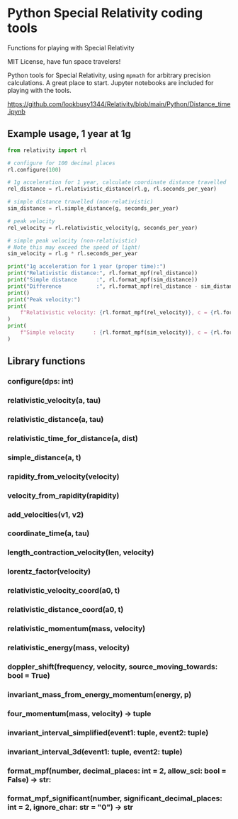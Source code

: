 # Python Special Relativity coding tools

Functions for playing with Special Relativity

MIT License, have fun space travelers!

Python tools for Special Relativity, using `mpmath` for arbitrary precision calculations. A great place to start. Jupyter notebooks are included for playing with the tools.

https://github.com/lookbusy1344/Relativity/blob/main/Python/Distance_time.ipynb

## Example usage, 1 year at 1g

```python
from relativity import rl

# configure for 100 decimal places
rl.configure(100)

# 1g acceleration for 1 year, calculate coordinate distance travelled
rel_distance = rl.relativistic_distance(rl.g, rl.seconds_per_year)

# simple distance travelled (non-relativistic)
sim_distance = rl.simple_distance(g, seconds_per_year)

# peak velocity
rel_velocity = rl.relativistic_velocity(g, seconds_per_year)

# simple peak velocity (non-relativistic)
# Note this may exceed the speed of light!
sim_velocity = rl.g * rl.seconds_per_year

print("1g acceleration for 1 year (proper time):")
print("Relativistic distance:", rl.format_mpf(rel_distance))
print("Simple distance      :", rl.format_mpf(sim_distance))
print("Difference           :", rl.format_mpf(rel_distance - sim_distance, 4))
print()
print("Peak velocity:")
print(
    f"Relativistic velocity: {rl.format_mpf(rel_velocity)}, c = {rl.format_mpf_significant(rel_velocity / c, 4)}"
)
print(
    f"Simple velocity      : {rl.format_mpf(sim_velocity)}, c = {rl.format_mpf_significant(sim_velocity / c, 4)}"
)

```

## Library functions

### configure(dps: int)
### relativistic_velocity(a, tau)
### relativistic_distance(a, tau)
### relativistic_time_for_distance(a, dist)
### simple_distance(a, t)
### rapidity_from_velocity(velocity)
### velocity_from_rapidity(rapidity)
### add_velocities(v1, v2)
### coordinate_time(a, tau)
### length_contraction_velocity(len, velocity)
### lorentz_factor(velocity)
### relativistic_velocity_coord(a0, t)
### relativistic_distance_coord(a0, t)
### relativistic_momentum(mass, velocity)
### relativistic_energy(mass, velocity)
### doppler_shift(frequency, velocity, source_moving_towards: bool = True)
### invariant_mass_from_energy_momentum(energy, p)
### four_momentum(mass, velocity) -> tuple
### invariant_interval_simplified(event1: tuple, event2: tuple)
### invariant_interval_3d(event1: tuple, event2: tuple)
### format_mpf(number, decimal_places: int = 2, allow_sci: bool = False) -> str:
### format_mpf_significant(number, significant_decimal_places: int = 2, ignore_char: str = "0") -> str
